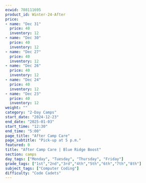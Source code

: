```yaml
---
ecwid: 708111695
product_id: Winter-24-After
price:
- name: "Dec 31"
  price: 40
  inventory: 12
- name: "Dec 30"
  price: 40
  inventory: 12
- name: "Dec 27"
  price: 40
  inventory: 12
- name: "Dec 26"
  price: 40
  inventory: 12
- name: "Dec 24"
  price: 40
  inventory: 12
- name: "Dec 23"
  price: 40
  inventory: 12
weight: ""
category: "2-Day Camps"
start_date: "2024-12-23"
end_date: "2025-01-03"
start_time: "12:30"
end_time: "5:00"
page_title: "After Camp Care"
page_subtitle: "Pick-up at 5 p.m."
featured: 0
title: "After Camp Care | Blue Ridge Boost"
section: camps
day_tags: ["Monday", "Tuesday", "Thursday", "Friday"]
grade_tags: ["1st","2nd","3rd","4th","5th","6th","7th","8th"]
subject_tags: ["Computer Coding"]
difficulty: "Code Cadets"
---
```


